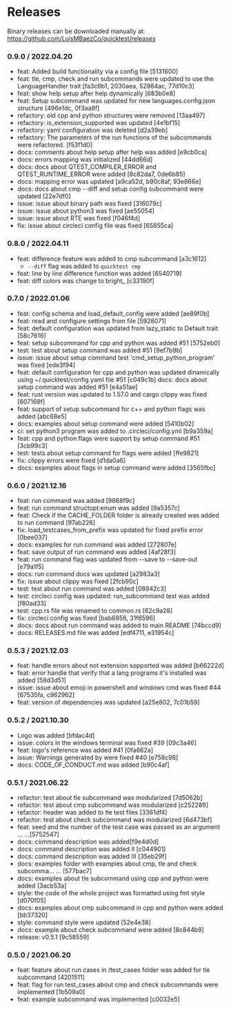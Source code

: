 # Releases

Binary releases can be downloaded manually at:
https://github.com/LuisMBaezCo/quicktest/releases

### 0.9.0 / 2022.04.20

- feat: Added build functionality via a config file [5131600]
- feat: tle, cmp, check and run subcommands were updated to use the LanguageHandler trait [fa3c6b1, 2030aea, 52984ac, 77d10c3]
- feat: show help setup after help dynamically [683b0e8]
- feat: Setup subcommand was updated for new languages.config.json structure [496e1dc, 0f3aa8f]
- refactory: old cpp and python structures were removed [13aa497]
- refactory: is_extension_supported was updated [4e1bf15]
- refactory: yaml configuration was deleted [d2a39eb]
- refactory: The parameters of the run functions of the subcommands were refactored. [f53f1d0]
- docs: comments about help setup after help was added [e9cb0ca]
- docs: errors mapping was initialized [44dd66d]
- docs: docs about QTEST_COMPILER_ERROR and QTEST_RUNTIME_ERROR were  added [8c82da7, 0de6b85]
- docs: mapping error was updated [a9ca52d, b90c8af, 93e866e]
- docs: docs about cmp --diff and setup config subcommand were updated [22e7df0]
- issue: issue about binary path was fixed [316079c]
- issue: issue about python3 was fixed [ae55054]
- issue: issue about RTE was fixed [f046f4d]
- fix: issue about circleci config file was fixed [65855ca]

### 0.8.0 / 2022.04.11

- feat: difference feature was added to cmp subcommand [a3c1612]
    - `--diff` flag was added to `quicktest cmp`
- feat: line by line difference function was added [6540719]
- feat: diff colors was change to bright_ [c33190f]

### 0.7.0 / 2022.01.06

- feat: config schema and load_default_config were added [ae89f0b]
- feat: read and configure settings from file [5928071]
- feat: default configuration was updated from lazy_static to Default trait [58c7616]
- feat: setup subcommand for cpp and python was added #51 [5752eb0]
- test: test about setup command was added #51 [9ef7b9b]
- issue: issue about setup command test 'cmd_setup_python_program' was fixed [ede3f94]
- feat: default configuration for cpp and python was updated dinamically using ~/.quicktest/config.yaml file #51 [c049c1b]
docs: docs about setup command was added #51 [e4a51ae]
- feat: rust version was updated to 1.57.0 and cargo clippy was fixed [607168f]
- feat: support of setup subcommand for c++ and python flags was added [abc68e5]
- docs: examples about setup command were added [5410b02]
- ci: set python3 program was added to .circleci/config.yml [b9a359a]
- feat: cpp and python flags were support by setup command #51 [3cb99c3]
- test: tests about setup command for flags were added [ffe9821]
- fix: clippy errors were fixed [d1da0a6]
- docs: examples about flags in setup command were added [3565fbc]

### 0.6.0 / 2021.12.16

- feat: run command was added [9868f9c]
- feat: run command structopt:enum was added [9a5357c]
- feat: Check if the CACHE_FOLDER folder is already created was added to run command [97ab226]
- fix: load_testcases_from_prefix was updated for fixed prefix error [0bee037]
- docs: examples for run command was added [272807e]
- feat: save output of run command was added [4af28f3]
- feat: run command flag was updated from --save to --save-out [e79a1f5]
- docs: run command docs was updated [a2983a3]
- fix: issue about clippy was fixed [2fcb90c]
- test: test about run command was added [08942c3]
- test: circleci config was updated: run_subcommand test was added [f80ad33]
- test: cpp.rs file was renamed to common.rs [62c9a28]
- fix: circleci config was fixed [bab6856, 31f6596]
- docs: docs about run command was added to main README [74bccd9]
- docs: RELEASES.md file was added [edf4711, e31954c]

### 0.5.3 / 2021.12.03

- feat: handle errors about not extension sopported was added [b66222d]
- feat: error handle that verify that a lang programs it's installed was added [58d3d51]
- issue: issue about emoji in powershell and windows cmd was fixed #44 [67535fa, c962962]
- feat: version of dependencies was updated [a25e802, 7c01b59]

### 0.5.2 / 2021.10.30

- Logo was added [bfdac4d]
- issue: colors in the windows terminal was fixed #39 [09c3a46]
- feat: logo's reference was added #41 [0fa662a]
- issue: Warnings generated by were fixed #40 [e758c98]
- docs: CODE_OF_CONDUCT.md was added [b90c4af]

### 0.5.1 / 2021.06.22

- refactor: test about tle subcommand was modularized [7d5062b]
- refactor: test about cmp subcommand was modularized [c252289]
- refactor: header was added to tle test files [3361df4]
- refactor: test about check subcommand was modularized [6d473bf]
- feat: seed and the number of the test case was passed as an argument … …[5752547]
- docs: command description was added[f9e4d0d]
- docs: command description was added II [c044901]
- docs: command description was added III [35eb29f]
- docs: examples folder with examples about cmp, tle and check subcomma… … [577bac7]
- docs: examples about tle subcommand using cpp and python were added [3acb53a]
- style: the code of the whole project was formatted using fmt style [d070f05]
- docs: examples about cmp subcommand in cpp and python were added [bb37320]
- style: command style were updated [52e4e38]
- docs: example about check subcommand were added [8c844b9]
- release: v0.5.1 [9c58559]

### 0.5.0 / 2021.06.20

- feat: feature about run cases in /test_cases folder was added for tle subcommand [4201511]
- feat: flag for run test_cases about cmp and check subcommands were implemented [1b509a0]
- feat: example subcommand was implemented [c0032e5]